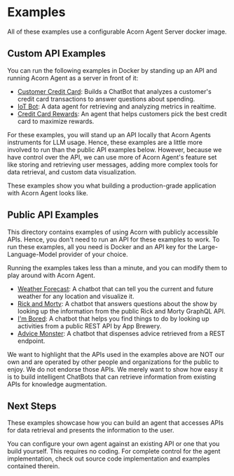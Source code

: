 # Examples

All of these examples use a configurable Acorn Agent Server docker image.

## Custom API Examples

You can run the following examples in Docker by standing up an API and running Acorn Agent as a server in front of it:

* [Customer Credit Card](https://github.com/DataSQRL/datasqrl-examples/tree/main/finance-credit-card-chatbot): Builds a ChatBot that analyzes a customer's credit card transactions to answer questions about spending.
* [IoT Bot](https://github.com/DataSQRL/datasqrl-examples/tree/main/iot-sensor-metrics): A data agent for retrieving and analyzing metrics in realtime.
* [Credit Card Rewards](https://github.com/DataSQRL/datasqrl-examples/tree/main/finance-credit-card-chatbot): An agent that helps customers pick the best credit card to maximize rewards.

For these examples, you will stand up an API locally that Acorn Agents instruments for LLM usage. Hence, these examples are a little more involved to run than the public API examples below. However, because we have control over the API, we can use more of Acorn Agent's feature set like storing and retrieving user messages, adding more complex tools for data retrieval, and custom data visualization.

These examples show you what building a production-grade application with Acorn Agent looks like. 

## Public API Examples

This directory contains examples of using Acorn with publicly accessible APIs. Hence, you don't need to run an API for these examples to work. To run these examples, all you need is Docker and an API key for the Large-Language-Model provider of your choice. 

Running the examples takes less than a minute, and you can modify them to play around with Acorn Agent.

* [Weather Forecast](weather/): A chatbot that can tell you the current and future weather for any location and visualize it.
* [Rick and Morty](rickandmorty/): A chatbot that answers questions about the show by looking up the information from the public Rick and Morty GraphQL API.
* [I'm Bored](activity/): A chatbot that helps you find things to do by looking up activities from a public REST API by App Brewery.
* [Advice Monster](advice/): A chatbot that dispenses advice retrieved from a REST endpoint.

We want to highlight that the APIs used in the examples above are NOT our own and are operated by other people and organizations for the public to enjoy. We do not endorse those APIs. We merely want to show how easy it is to build intelligent ChatBots that can retrieve information from existing APIs for knowledge augmentation.

## Next Steps

These examples showcase how you can build an agent that accesses APIs for data retrieval and presents the information to the user. 

You can configure your own agent against an existing API or one that you build yourself. This requires no coding.
For complete control for the agent implementation, check out source code implementation and examples contained therein.
